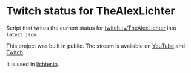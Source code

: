 # Twitch status for TheAlexLichter

Script that writes the current status for [twitch.tv/TheAlexLichter](https://www.twitch.tv/TheAlexLichter/) into `latest.json`.

This project was built in public. The stream is available on [YouTube](https://youtu.be/IoOT7WgN9mQ?feature=shared&t=5700) and [Twitch](https://www.twitch.tv/videos/1937274423?t=01h40m46s).

It is used in [lichter.io](https://www.lichter.io/).
